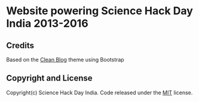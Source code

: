 # Website powering Science Hack Day India 2013-2016

## Credits
Based on the [Clean Blog](http://startbootstrap.com/template-overviews/clean-blog/) theme using Bootstrap

## Copyright and License

Copyright(c) Science Hack Day India. Code released under the [MIT](https://github.com/BlackrockDigital/startbootstrap-clean-blog/blob/gh-pages/LICENSE) license.
